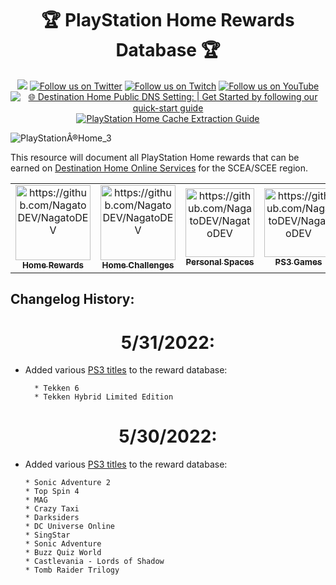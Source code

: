 <h1 align="center">🏆 PlayStation Home Rewards Database 🏆</h1> 

<p align="center">
  <a href="https://discord.gg/QguSBT3"><img src="https://img.shields.io/badge/Discord-Destination%20Home-%235865F2"></a>
    <a href="https://twitter.com/DestinPsHome">
        <img src="https://img.shields.io/twitter/follow/DestinPsHome?style=social&logo=twitter"
            alt="Follow us on Twitter"></a>
       <a href="https://www.twitch.tv/playstationhome/videos">
        <img src="https://img.shields.io/badge/Follow%20us%20on-Twitch-8048fa"
            alt="Follow us on Twitch"></a>
         <a href="https://www.youtube.com/channel/UCQhwhFevEgsRqMTHof7FwPQ">
        <img src="https://img.shields.io/badge/Follow%20us%20on-YouTube-ff0000"
            alt="Follow us on YouTube"></a>
           <a href="https://github.com/DestinationHome/Destination-Home-Online/wiki">
        <img src="https://img.shields.io/badge/-%F0%9F%8C%90%20Destination%20Home%20Public%20DNS%20Setting%3A%20%7C%20Get%20Started%20by%20following%20our%20quick--start%20guide-0995d3"
            alt="🌐 Destination Home Public DNS Setting: | Get Started by following our quick-start guide"></a>
             <a href="https://nagato.gitbook.io/playstation-home-cache-extraction-guide1/">
        <img src="https://img.shields.io/badge/-PlayStation%20Home%20Cache%20Extraction%20Guide%20Home-003247"
            alt="PlayStation Home Cache Extraction Guide"></a>

![PlayStationÂ®Home_3](https://user-images.githubusercontent.com/67494727/170836541-94ee2396-cfd6-4017-88b3-135eef2488aa.png)

This resource will document all PlayStation Home rewards that can be earned on [Destination Home Online Services](https://github.com/DestinationHome/Destination-Home-Online) for the SCEA/SCEE region.

<table class="center">
  <tr>
   <td align="center"><a href="https://github.com/NagatoDEV/PlayStation-Home-Rewards-Archive/wiki/Home-Rewards"><img src="https://user-images.githubusercontent.com/67494727/170834617-dd5cb4e7-f074-412e-968a-dd135692fb3b.png" width="120px;" alt="https://github.com/NagatoDEV/NagatoDEV"/><br /><sub><b>Home Rewards</b></sub></a><br /></a> 
</td>
   <td align="center"><a href="https://github.com/NagatoDEV/PlayStation-Home-Rewards-Archive/wiki/Home-Challenges"><img src="https://user-images.githubusercontent.com/67494727/170836582-cc0f61ec-f5fe-4ae6-86b4-a1314d96881d.png" width="120px;" alt="https://github.com/NagatoDEV/NagatoDEV"/><br /><sub><b>Home Challenges</b></sub></a><br /></a></td>
  <td align="center"><a href="https://github.com/NagatoDEV/PlayStation-Home-Rewards-Archive/wiki/Personal-Spaces"><img src="https://user-images.githubusercontent.com/67494727/170836693-c60332d4-9aab-4c9d-ac17-2ba0f2ac3e7f.png" width="110px;" alt="https://github.com/NagatoDEV/NagatoDEV"/><br /><sub><b>Personal Spaces</b></sub></a><br /></a></td>
  <td align="center"><a href="https://github.com/NagatoDEV/PlayStation-Home-Rewards-Archive/wiki/PS3-Games"><img src="https://user-images.githubusercontent.com/67494727/170837258-5c1c512e-4329-47e9-98cf-b03296e78f26.png" width="110px;" alt="https://github.com/NagatoDEV/NagatoDEV"/><br /><sub><b>PS3 Games</b></sub></a><br /></a></td>
  <td align="center"><a href="https://github.com/NagatoDEV/PlayStation-Home-Rewards-Archive/wiki/Arcade-Rewards"><img src="https://user-images.githubusercontent.com/67494727/170837453-bd6ec357-21e7-4519-b2f0-5df7a4093e62.png" width="110px;" alt="https://github.com/NagatoDEV/NagatoDEV"/><br /><sub><b>Arcade Rewards</b></sub></a><br /></a></td>
  <td align="center"><a href="https://github.com/NagatoDEV/PlayStation-Home-Rewards-Archive/wiki/Active-Rewards"><img src="https://user-images.githubusercontent.com/67494727/170837370-439e50b8-c170-4632-bf13-ee0b5f0b6244.png" width="110px;" alt="https://github.com/NagatoDEV/NagatoDEV"/><br /><sub><b>Active Rewards</b></sub></a><br /></a></td>
      <td align="center"><a href="https://twitter.com/NagatoRevenge"><img src="https://user-images.githubusercontent.com/67494727/167346455-b7178b5f-a36b-4875-8325-1a8c5030f409.png" width="110px;" alt="https://github.com/NagatoDEV/NagatoDEV"/><br /><sub><b>Nagato</b></sub></a><br /></a></td>
</table>

## Changelog History:

<h1 align="center">5/31/2022:</h1>

* Added various [PS3 titles](https://github.com/NagatoDEV/PlayStation-Home-Rewards-Archive/wiki/PS3-Games) to the reward database: 
    
        * Tekken 6
        * Tekken Hybrid Limited Edition

<h1 align="center">5/30/2022:</h1> 

* Added various [PS3 titles](https://github.com/NagatoDEV/PlayStation-Home-Rewards-Archive/wiki/PS3-Games) to the reward database: 
    
      * Sonic Adventure 2
      * Top Spin 4
      * MAG
      * Crazy Taxi
      * Darksiders
      * DC Universe Online
      * SingStar
      * Sonic Adventure
      * Buzz Quiz World
      * Castlevania - Lords of Shadow
      * Tomb Raider Trilogy
